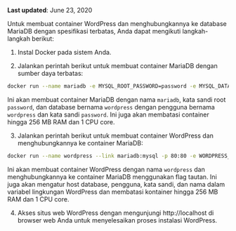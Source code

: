 **Last updated**: June 23, 2020


Untuk membuat container WordPress dan menghubungkannya ke database MariaDB dengan spesifikasi terbatas, Anda dapat mengikuti langkah-langkah berikut:

1. Instal Docker pada sistem Anda.

2. Jalankan perintah berikut untuk membuat container MariaDB dengan sumber daya terbatas:
```bash
docker run --name mariadb -e MYSQL_ROOT_PASSWORD=password -e MYSQL_DATABASE=wordpress -e MYSQL_USER=wordpress -e MYSQL_PASSWORD=password -p 3306:3306 --memory="256m" --memory-swap="512m" --cpu-shares=512 --cpus=1 -d mariadb:latest
```
Ini akan membuat container MariaDB dengan nama `mariadb`, kata sandi root `password`, dan database bernama `wordpress` dengan pengguna bernama `wordpress` dan kata sandi `password`. Ini juga akan membatasi container hingga 256 MB RAM dan 1 CPU core.

3. Jalankan perintah berikut untuk membuat container WordPress dan menghubungkannya ke container MariaDB:
```bash
docker run --name wordpress --link mariadb:mysql -p 80:80 -e WORDPRESS_DB_HOST=mysql:3306 -e WORDPRESS_DB_USER=wordpress -e WORDPRESS_DB_PASSWORD=password -e WORDPRESS_DB_NAME=wordpress --memory="256m" --memory-swap="512m" --cpu-shares=512 --cpus=1 -d wordpress:latest
```
Ini akan membuat container WordPress dengan nama `wordpress` dan menghubungkannya ke container MariaDB menggunakan flag tautan. Ini juga akan mengatur host database, pengguna, kata sandi, dan nama dalam variabel lingkungan WordPress dan membatasi kontainer hingga 256 MB RAM dan 1 CPU core.

4. Akses situs web WordPress dengan mengunjungi http://localhost di browser web Anda untuk menyelesaikan proses instalasi WordPress.